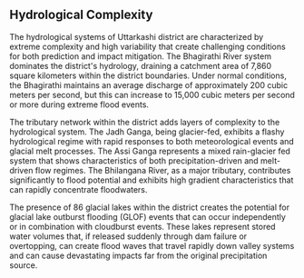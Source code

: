 ## Hydrological Complexity

The hydrological systems of Uttarkashi district are characterized by extreme complexity and high variability that create challenging conditions for both prediction and impact mitigation. The Bhagirathi River system dominates the district's hydrology, draining a catchment area of 7,860 square kilometers within the district boundaries. Under normal conditions, the Bhagirathi maintains an average discharge of approximately 200 cubic meters per second, but this can increase to 15,000 cubic meters per second or more during extreme flood events.

The tributary network within the district adds layers of complexity to the hydrological system. The Jadh Ganga, being glacier-fed, exhibits a flashy hydrological regime with rapid responses to both meteorological events and glacial melt processes. The Assi Ganga represents a mixed rain-glacier fed system that shows characteristics of both precipitation-driven and melt-driven flow regimes. The Bhilangana River, as a major tributary, contributes significantly to flood potential and exhibits high gradient characteristics that can rapidly concentrate floodwaters.

The presence of 86 glacial lakes within the district creates the potential for glacial lake outburst flooding (GLOF) events that can occur independently or in combination with cloudburst events. These lakes represent stored water volumes that, if released suddenly through dam failure or overtopping, can create flood waves that travel rapidly down valley systems and can cause devastating impacts far from the original precipitation source.
